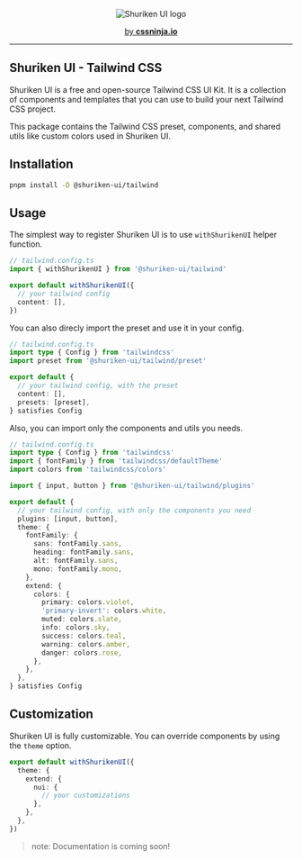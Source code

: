 <p align="center">
  <picture>
    <source media="(prefers-color-scheme: dark)" srcset="https://user-images.githubusercontent.com/3911343/232132279-8d8bf0ad-b1d7-4802-984e-a696763dc6cd.png">
    <source media="(prefers-color-scheme: light)" srcset="https://user-images.githubusercontent.com/3911343/232132309-62971744-dcdb-429c-aa93-6ba0c1caac42.png">
    <img alt="Shuriken UI logo" src="https://user-images.githubusercontent.com/3911343/232132309-62971744-dcdb-429c-aa93-6ba0c1caac42.png">
  </picture>
</p>


<p align="center">
  <a href="https://cssninja.io" title="Our official website">by <strong>cssninja.io</strong></a>
</p>

---

## Shuriken UI - Tailwind CSS 

Shuriken UI is a free and open-source Tailwind CSS UI Kit. It is a collection of components and templates that you can use to build your next Tailwind CSS project.

This package contains the Tailwind CSS preset, components, and shared utils like custom colors used in Shuriken UI.

## Installation

```bash
pnpm install -D @shuriken-ui/tailwind
```

## Usage

The simplest way to register Shuriken UI is to use `withShurikenUI` helper function.

```ts
// tailwind.config.ts
import { withShurikenUI } from '@shuriken-ui/tailwind'

export default withShurikenUI({
  // your tailwind config
  content: [],
})
```


You can also direcly import the preset and use it in your config.

```ts
// tailwind.config.ts
import type { Config } from 'tailwindcss'
import preset from '@shuriken-ui/tailwind/preset'

export default {
  // your tailwind config, with the preset
  content: [],
  presets: [preset],
} satisfies Config
```


Also, you can import only the components and utils you needs.

```ts
// tailwind.config.ts
import type { Config } from 'tailwindcss'
import { fontFamily } from 'tailwindcss/defaultTheme'
import colors from 'tailwindcss/colors'

import { input, button } from '@shuriken-ui/tailwind/plugins'

export default {
  // your tailwind config, with only the components you need
  plugins: [input, button],
  theme: {
    fontFamily: {
      sans: fontFamily.sans,
      heading: fontFamily.sans,
      alt: fontFamily.sans,
      mono: fontFamily.mono,
    },
    extend: {
      colors: {
        primary: colors.violet,
        'primary-invert': colors.white,
        muted: colors.slate,
        info: colors.sky,
        success: colors.teal,
        warning: colors.amber,
        danger: colors.rose,
      },
    },
  },
} satisfies Config
```

## Customization

Shuriken UI is fully customizable. You can override components by using the `theme` option.

```ts
export default withShurikenUI({
  theme: {
    extend: {
      nui: {
        // your customizations
      },
    },
  },
})
```

> note: Documentation is coming soon!
